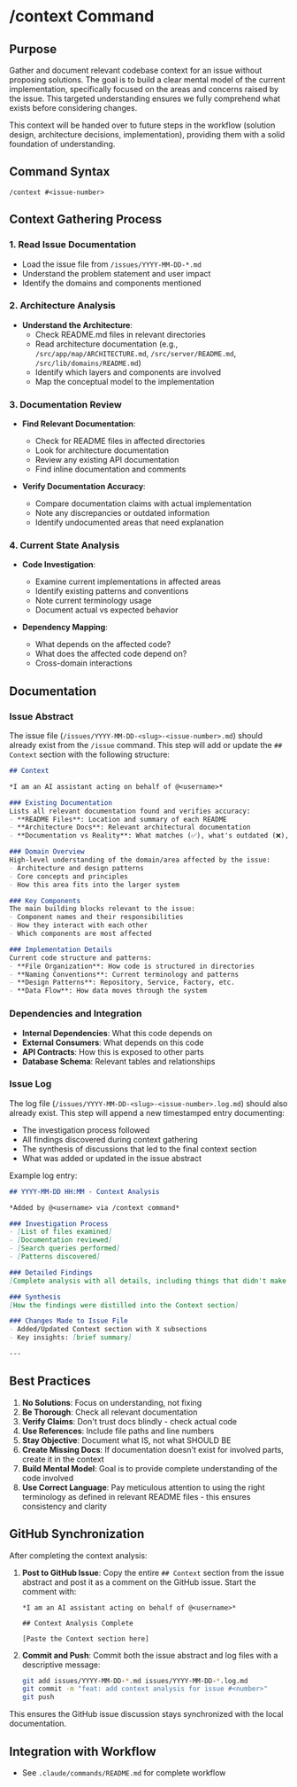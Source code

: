 # /context Command

## Purpose
Gather and document relevant codebase context for an issue without proposing solutions. The goal is to build a clear mental model of the current implementation, specifically focused on the areas and concerns raised by the issue. This targeted understanding ensures we fully comprehend what exists before considering changes.

This context will be handed over to future steps in the workflow (solution design, architecture decisions, implementation), providing them with a solid foundation of understanding.

## Command Syntax
```
/context #<issue-number>
```

## Context Gathering Process

### 1. Read Issue Documentation
- Load the issue file from `/issues/YYYY-MM-DD-*.md`
- Understand the problem statement and user impact
- Identify the domains and components mentioned

### 2. Architecture Analysis
- **Understand the Architecture**: 
  - Check README.md files in relevant directories
  - Read architecture documentation (e.g., `/src/app/map/ARCHITECTURE.md`, `/src/server/README.md`, `/src/lib/domains/README.md`)
  - Identify which layers and components are involved
  - Map the conceptual model to the implementation

### 3. Documentation Review
- **Find Relevant Documentation**:
  - Check for README files in affected directories
  - Look for architecture documentation
  - Review any existing API documentation
  - Find inline documentation and comments

- **Verify Documentation Accuracy**:
  - Compare documentation claims with actual implementation
  - Note any discrepancies or outdated information
  - Identify undocumented areas that need explanation

### 4. Current State Analysis
- **Code Investigation**:
  - Examine current implementations in affected areas
  - Identify existing patterns and conventions
  - Note current terminology usage
  - Document actual vs expected behavior

- **Dependency Mapping**:
  - What depends on the affected code?
  - What does the affected code depend on?
  - Cross-domain interactions

## Documentation

### Issue Abstract
The issue file (`/issues/YYYY-MM-DD-<slug>-<issue-number>.md`) should already exist from the `/issue` command. This step will add or update the `## Context` section with the following structure:

```markdown
## Context

*I am an AI assistant acting on behalf of @<username>*

### Existing Documentation
Lists all relevant documentation found and verifies accuracy:
- **README Files**: Location and summary of each README
- **Architecture Docs**: Relevant architectural documentation
- **Documentation vs Reality**: What matches (✅), what's outdated (❌), what's missing (📝)

### Domain Overview
High-level understanding of the domain/area affected by the issue:
- Architecture and design patterns
- Core concepts and principles
- How this area fits into the larger system

### Key Components
The main building blocks relevant to the issue:
- Component names and their responsibilities
- How they interact with each other
- Which components are most affected

### Implementation Details
Current code structure and patterns:
- **File Organization**: How code is structured in directories
- **Naming Conventions**: Current terminology and patterns
- **Design Patterns**: Repository, Service, Factory, etc.
- **Data Flow**: How data moves through the system
```

### Dependencies and Integration
- **Internal Dependencies**: What this code depends on
- **External Consumers**: What depends on this code
- **API Contracts**: How this is exposed to other parts
- **Database Schema**: Relevant tables and relationships

### Issue Log
The log file (`/issues/YYYY-MM-DD-<slug>-<issue-number>.log.md`) should also already exist. This step will append a new timestamped entry documenting:
- The investigation process followed
- All findings discovered during context gathering
- The synthesis of discussions that led to the final context section
- What was added or updated in the issue abstract

Example log entry:
```markdown
## YYYY-MM-DD HH:MM - Context Analysis

*Added by @<username> via /context command*

### Investigation Process
- [List of files examined]
- [Documentation reviewed]
- [Search queries performed]
- [Patterns discovered]

### Detailed Findings
[Complete analysis with all details, including things that didn't make it to the abstract]

### Synthesis
[How the findings were distilled into the Context section]

### Changes Made to Issue File
- Added/Updated Context section with X subsections
- Key insights: [brief summary]

---
```

## Best Practices

1. **No Solutions**: Focus on understanding, not fixing
2. **Be Thorough**: Check all relevant documentation
3. **Verify Claims**: Don't trust docs blindly - check actual code
4. **Use References**: Include file paths and line numbers
5. **Stay Objective**: Document what IS, not what SHOULD BE
6. **Create Missing Docs**: If documentation doesn't exist for involved parts, create it in the context
7. **Build Mental Model**: Goal is to provide complete understanding of the code involved
8. **Use Correct Language**: Pay meticulous attention to using the right terminology as defined in relevant README files - this ensures consistency and clarity

## GitHub Synchronization

After completing the context analysis:

1. **Post to GitHub Issue**: Copy the entire `## Context` section from the issue abstract and post it as a comment on the GitHub issue. Start the comment with:
   ```
   *I am an AI assistant acting on behalf of @<username>*
   
   ## Context Analysis Complete
   
   [Paste the Context section here]
   ```

2. **Commit and Push**: Commit both the issue abstract and log files with a descriptive message:
   ```bash
   git add issues/YYYY-MM-DD-*.md issues/YYYY-MM-DD-*.log.md
   git commit -m "feat: add context analysis for issue #<number>"
   git push
   ```

This ensures the GitHub issue discussion stays synchronized with the local documentation.

## Integration with Workflow

- See `.claude/commands/README.md` for complete workflow